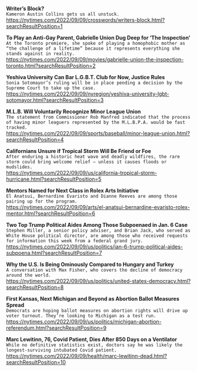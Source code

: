 **Writer’s Block?**\
`Kameron Austin Collins gets us all unstuck.`\
https://nytimes.com/2022/09/09/crosswords/writers-block.html?searchResultPosition=1

**To Play an Anti-Gay Parent, Gabrielle Union Dug Deep for ‘The Inspection’**\
`At the Toronto premiere, she spoke of playing a homophobic mother as “the challenge of a lifetime” because it represents everything she stands against in reality.`\
https://nytimes.com/2022/09/09/movies/gabrielle-union-the-inspection-toronto.html?searchResultPosition=2

**Yeshiva University Can Bar L.G.B.T. Club for Now, Justice Rules**\
`Sonia Sotomayor’s ruling will be in place pending a decision by the Supreme Court to take up the case.`\
https://nytimes.com/2022/09/09/nyregion/yeshiva-university-lgbt-sotomayor.html?searchResultPosition=3

**M.L.B. Will Voluntarily Recognize Minor League Union**\
`The statement from Commissioner Rob Manfred indicated that the process of having minor leaguers represented by the M.L.B.P.A. would be fast tracked.`\
https://nytimes.com/2022/09/09/sports/baseball/minor-league-union.html?searchResultPosition=4

**Californians Unsure if Tropical Storm Will Be Friend or Foe**\
`After enduring a historic heat wave and deadly wildfires, the rare storm could bring welcome relief — unless it causes floods or mudslides.`\
https://nytimes.com/2022/09/09/us/california-tropical-storm-hurricane.html?searchResultPosition=5

**Mentors Named for Next Class in Rolex Arts Initiative**\
`El Anatsui, Bernardine Evaristo and Dianne Reeves are among those pairing up for the program.`\
https://nytimes.com/2022/09/09/arts/el-anatsui-bernardine-evaristo-rolex-mentor.html?searchResultPosition=6

**Two Top Trump Political Aides Among Those Subpoenaed in Jan. 6 Case**\
`Stephen Miller, a senior policy adviser, and Brian Jack, who served as White House political director, are among those who received requests for information this week from a federal grand jury.`\
https://nytimes.com/2022/09/09/us/politics/jan-6-trump-political-aides-subpoena.html?searchResultPosition=7

**Why the U.S. Is Being Ominously Compared to Hungary and Turkey**\
`A conversation with Max Fisher, who covers the decline of democracy around the world.`\
https://nytimes.com/2022/09/09/us/politics/united-states-democracy.html?searchResultPosition=8

**First Kansas, Next Michigan and Beyond as Abortion Ballot Measures Spread**\
`Democrats are hoping ballot measures on abortion rights will drive up voter turnout. They’re looking to Michigan as a test run.`\
https://nytimes.com/2022/09/09/us/politics/michigan-abortion-referendum.html?searchResultPosition=9

**Marc Lewitinn, 76, Covid Patient, Dies After 850 Days on a Ventilator**\
`While no definitive statistics exist, doctors say he was likely the longest-surviving intubated Covid patient.`\
https://nytimes.com/2022/09/09/health/marc-lewitinn-dead.html?searchResultPosition=10

